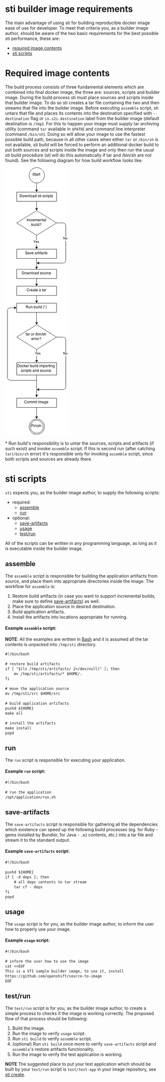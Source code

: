 # sti builder image requirements

The main advantage of using sti for building reproducible docker image ease of use
for developer. To meet that criteria you, as a builder image author, should be aware
of the two basic requirements for the best possible sti performance, these are:

* [required image contents](#required-image-contents)
* [sti scripts](#sti-scripts)


# Required image contents

The build process consists of three fundamental elements which are combined into
final docker image, the three are: sources, scripts and builder image. During the
build process sti must place sources and scripts inside that builder image. To do
so sti creates a tar file containing the two and then streams that file into the
builder image. Before executing `assemble` script, sti untars that file and places
its contents into the destination specified with `--destination` flag or `io.s2i.destination`
label from the builder image (default destination is `/tmp`). For this
to happen your image must supply tar archiving utility (command `tar` available in `$PATH`)
and command line interpreter (command `/bin/sh`). Doing so will allow your image to
use the fastest possible build path, because in all other cases when either
`tar` or `/bin/sh` is not available, sti build will be forced to perform an additional
docker build to put both sources and scripts inside the image and only then run the
usual sti build procedure (sti will do this automatically if tar and /bin/sh are not found).
See the following diagram for how build workflow looks like:

![sti workflow](./sti-flow.png "sti workflow")

\* Run build's responsibility is to untar the sources, scripts and artifacts (if such
exist) and invoke `assemble` script. If this is second run (after catching `tar`/`/bin/sh`
error) it's responsible only for invoking `assemble` script, since both scripts and
sources are already there.


# sti scripts

`sti` expects you, as the builder image author, to supply the following scripts:

* required:
    * [assemble](#assemble)
    * [run](#run)
* optional:
    * [save-artifacts](#save-artifacts)
    * [usage](#usage)
    * [test/run](#test/run)

All of the scripts can be written in any programming language, as long as it is
executable inside the builder image.

## assemble

The `assemble` script is responsible for building the application artifacts from source,
and place them into appropriate directories inside the image. The workflow for `assemble` is:

1. Restore build artifacts (in case you want to support incremental builds, make sure
   to define [save-artifacts](#save-artifacts)) as well.
1. Place the application source in desired destination.
1. Build application artifacts.
1. Install the artifacts into locations appropriate for running.

#### Example `assemble` script:

**NOTE**: All the examples are written in [Bash](http://www.gnu.org/software/bash/)
and it is assumed all the tar contents is unpacked into `/tmp/sti` directory.

```
#!/bin/bash

# restore build artifacts
if [ "$(ls /tmp/sti/artifacts/ 2>/dev/null)" ]; then
    mv /tmp/sti/artifacts/* $HOME/.
fi

# move the application source
mv /tmp/sti/src $HOME/src

# build application artifacts
pushd ${HOME}
make all

# install the artifacts
make install
popd
```

## run

The `run` script is responsible for executing your application.

#### Example `run` script:

```
#!/bin/bash

# run the application
/opt/application/run.sh
```

## save-artifacts

The `save-artifacts` script is responsible for gathering all the dependencies which
existence can speed up the following build processes (eg. for Ruby - gems installed by Bundler,
for Java - `.m2` contents, etc.) into a tar file and stream it to the standard output.

#### Example `save-artifacts` script:

```
#!/bin/bash

pushd ${HOME}
if [ -d deps ]; then
    # all deps contents to tar stream
    tar cf - deps
fi
popd

```

## usage

The `usage` script is for you, as the builder image author, to inform the user
how to properly use your image.

#### Example `usage` script:

```
#!/bin/bash

# inform the user how to use the image
cat <<EOF
This is a STI sample builder image, to use it, install
https://github.com/openshift/source-to-image
EOF
```

## test/run

The `test/run` script is for you, as the builder image author, to create a simple
process to checks if the image is working correctly. The proposed flow of that process
should be following:

1. Build the image.
1. Run the image to verify `usage` script.
1. Run `sti build` to verify `assemble` script.
1. (optional) Run `sti build` once more to verify `save-artifacts` script and
   `assemble`'s restore artifacts functionality.
1. Run the image to verify the test application is working.

**NOTE** The suggested place to put your test application which should be built by your
`test/run` script is `test/test-app` in your image repository, see
[sti create](https://github.com/openshift/source-to-image/blob/master/docs/cli.md#sti-create).
